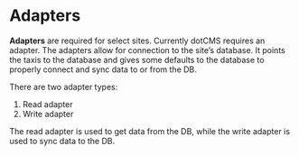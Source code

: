 # Adapters

**Adapters** are required for select sites. Currently dotCMS requires an adapter. The adapters allow for connection to the site’s database. It points the taxis to the database and gives some defaults to the database to properly connect and sync data to or from the DB. 

There are two adapter types:

1. Read adapter
2. Write adapter

The read adapter is used to get data from the DB, while the write adapter is used to sync data to the DB. 

